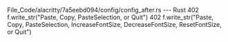 File_Code/alacritty/7a5eebd094/config/config_after.rs --- Rust
402                 f.write_str("Paste, Copy, PasteSelection, or Quit")                                                                                      402                 f.write_str("Paste, Copy, PasteSelection, IncreaseFontSize, DecreaseFontSize, ResetFontSize, or Quit")

